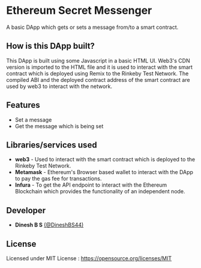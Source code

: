 # Ethereum Secret Messenger

A basic DApp which gets or sets a message from/to a smart contract.

## How is this DApp built?

This DApp is built using some Javascript in a basic HTML UI. Web3's CDN version is imported to the HTML file and it is used to interact with the smart contract which is deployed using Remix to the Rinkeby Test Network. The compiled ABI and the deployed contract address of the smart contract are used by web3 to interact with the network.

## Features

- Set a message
- Get the message which is being set

## Libraries/services used

- **web3** - Used to interact with the smart contract which is deployed to the Rinkeby Test Network.
- **Metamask** - Ethereum's Browser based wallet to interact with the DApp to pay the gas fee for transactions.
- **Infura** - To get the API endpoint to interact with the Ethereum Blockchain which provides the functionality of an independent node.

## Developer

- **Dinesh B S** [(@DineshBS44)](https://github.com/DineshBS44)

## License

Licensed under MIT License : https://opensource.org/licenses/MIT

<br>
<br>
